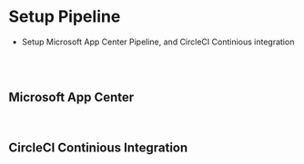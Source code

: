 # Setup Pipeline
- Setup Microsoft App Center Pipeline, and CircleCI Continious integration 

<br/>
<br/>

## Microsoft App Center

<br/>

## CircleCI Continious Integration